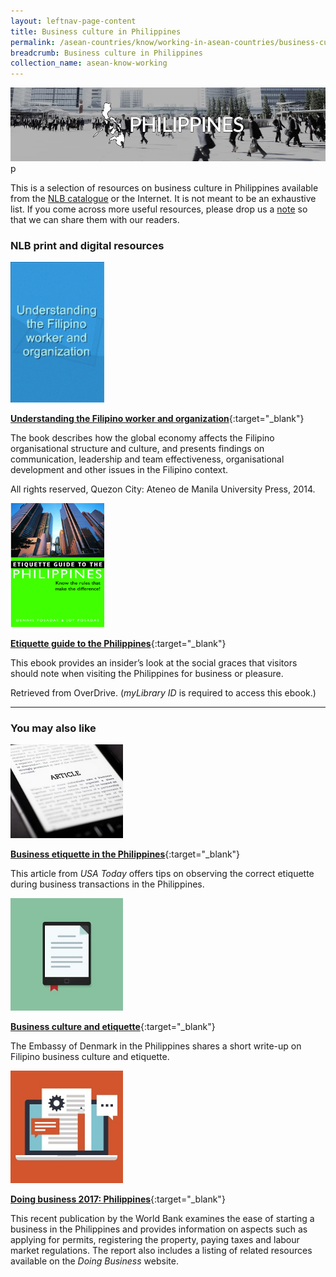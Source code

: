 ```yaml
---
layout: leftnav-page-content
title: Business culture in Philippines
permalink: /asean-countries/know/working-in-asean-countries/business-culture-in-philippines/
breadcrumb: Business culture in Philippines
collection_name: asean-know-working
---
```


<img src="/images/asean-working/ASEAN-Philippines-Business-Culture.jpg" alt="Business culture Philippines banner" style="width:800px;" />p

This is a selection of resources on business culture in Philippines available from the [NLB catalogue](http://catalogue.nlb.gov.sg/) or the Internet.  It is not meant to be an exhaustive list. If you come across more useful resources, please drop us a [note](http://www.eyeonasia.sg/contact/) so that we can share them with our readers.

### **NLB print and digital resources**

<img src="/images/book-covers/Understanding-the-Filipino-worker-and-organization.png" style="width:150px;" />

[**Understanding the Filipino worker and organization**](http://eservice.nlb.gov.sg/item_holding.aspx?bid=202685177){:target="_blank"}

The book describes how the global economy affects the Filipino organisational structure and culture, and presents findings on communication, leadership and team effectiveness, organisational development and other issues in the Filipino context.

All rights reserved, Quezon City: Ateneo de Manila University Press, 2014.

<img src="/images/book-covers/Etiquette-guide-to-the-Philippines.png" style="width:150px;" />

[**Etiquette guide to the Philippines**](https://nlb.overdrive.com/media/593692){:target="_blank"}

This ebook provides an insider’s look at the social graces that visitors should note when visiting the Philippines for business or pleasure.

Retrieved from OverDrive. (*myLibrary ID* is required to access this ebook.)

---

### **You may also like**

<img src="/images/resources/Article 3.jpg" style="width:180px;" />

[**Business etiquette in the Philippines**](http://traveltips.usatoday.com/business-etiquette-philippines-16184.html){:target="_blank"}

This article from *USA Today* offers tips on observing the correct etiquette during business transactions in the Philippines.

<img src="/images/resources/Article 2.jpg" style="width:180px;" />

[**Business culture and etiquette**](http://filippinerne.um.dk/en/trade-council/philippines-as-a-promising-market/business-culture-and-etiquette){:target="_blank"}

The Embassy of Denmark in the Philippines shares a short write-up on Filipino business culture and etiquette.

<img src="/images/resources/Article 4.jpg" style="width:180px;" />

[**Doing business 2017: Philippines**](https://openknowledge.worldbank.org/bitstream/handle/10986/25604/WP-DB17-PUBLIC-Philippines.pdf?sequence=1&isAllowed=y){:target="_blank"}

This recent publication by the World Bank examines the ease of starting a business in the Philippines and provides information on aspects such as applying for permits, registering the property, paying taxes and labour market regulations. The report also includes a listing of related resources available on the *Doing Business* website.